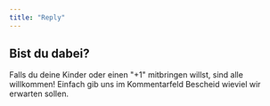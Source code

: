 ```yaml
---
title: "Reply"
---
```


## Bist du dabei?

Falls du deine Kinder oder einen "+1" mitbringen willst, sind alle willkommen! Einfach gib uns im Kommentarfeld Bescheid wieviel wir erwarten sollen.